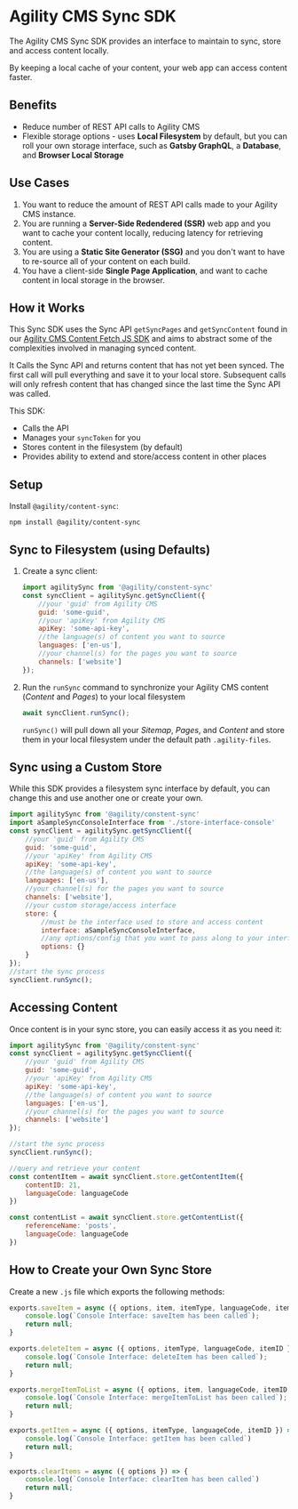 # Agility CMS Sync SDK
The Agility CMS Sync SDK provides an interface to maintain to sync, store and access content locally.

By keeping a local cache of your content, your web app can access content faster.

## Benefits
- Reduce number of REST API calls to Agility CMS
- Flexible storage options - uses **Local Filesystem** by default, but you can roll your own storage interface, such as **Gatsby GraphQL**, a **Database**, and **Browser Local Storage**



## Use Cases
1. You want to reduce the amount of REST API calls made to your Agility CMS instance.
1. You are running a **Server-Side Redendered (SSR)** web app and you want to cache your content locally, reducing latency for retrieving content.
2. You are using a **Static Site Generator (SSG)** and you don't want to have to re-source all of your content on each build.
3. You have a client-side **Single Page Application**, and want to cache content in local storage in the browser.

## How it Works
This Sync SDK uses the Sync API `getSyncPages` and `getSyncContent` found in our [Agility CMS Content Fetch JS SDK](https://agilitydocs.netlify.com/agility-content-fetch-js-sdk/) and aims to abstract some of the complexities involved in managing synced content.

It Calls the Sync API and returns content that has not yet been synced. The first call will pull everything and save it to your local store. Subsequent calls will only refresh content that has changed since the last time the Sync API was called.

This SDK:
- Calls the API
- Manages your `syncToken` for you
- Stores content in the filesystem (by default)
- Provides ability to extend and store/access content in other places

## Setup
Install `@agility/content-sync`:
```
npm install @agility/content-sync
```

## Sync to Filesystem (using Defaults)
1. Create a sync client:
    ```javascript
    import agilitySync from '@agility/constent-sync'
    const syncClient = agilitySync.getSyncClient({
        //your 'guid' from Agility CMS
        guid: 'some-guid',
        //your 'apiKey' from Agility CMS
        apiKey: 'some-api-key',
        //the language(s) of content you want to source
        languages: ['en-us'],
        //your channel(s) for the pages you want to source 
        channels: ['website']
    });
    ```

2. Run the `runSync` command to synchronize your Agility CMS content (*Content* and *Pages*) to your local filesystem
    ```javascript
    await syncClient.runSync();
    ```
    `runSync()` will pull down all your *Sitemap*, *Pages*, and *Content* and store them in your local filesystem under the default path `.agility-files`.

## Sync using a Custom Store
While this SDK provides a filesystem sync interface by default, you can change this and use another one or create your own.
```javascript
import agilitySync from '@agility/constent-sync'
import aSampleSyncConsoleInterface from './store-interface-console'
const syncClient = agilitySync.getSyncClient({
    //your 'guid' from Agility CMS
    guid: 'some-guid',
    //your 'apiKey' from Agility CMS
    apiKey: 'some-api-key',
    //the language(s) of content you want to source
    languages: ['en-us'],
    //your channel(s) for the pages you want to source 
    channels: ['website'],
    //your custom storage/access interface
    store: {
        //must be the interface used to store and access content
        interface: aSampleSyncConsoleInterface,
        //any options/config that you want to pass along to your interface as an argument 'options'
        options: {}
    }
});
//start the sync process
syncClient.runSync();
```

## Accessing Content
Once content is in your sync store, you can easily access it as you need it:
```javascript
import agilitySync from '@agility/constent-sync'
const syncClient = agilitySync.getSyncClient({
    //your 'guid' from Agility CMS
    guid: 'some-guid',
    //your 'apiKey' from Agility CMS
    apiKey: 'some-api-key',
    //the language(s) of content you want to source
    languages: ['en-us'],
    //your channel(s) for the pages you want to source 
    channels: ['website']
});

//start the sync process
syncClient.runSync();

//query and retrieve your content
const contentItem = await syncClient.store.getContentItem({
    contentID: 21,
    languageCode: languageCode
})

const contentList = await syncClient.store.getContentList({
    referenceName: 'posts',
    languageCode: languageCode
})
```


## How to Create your Own Sync Store
Create a new `.js` file which exports the following methods:
```javascript
exports.saveItem = async ({ options, item, itemType, languageCode, itemID }) => {
    console.log(`Console Interface: saveItem has been called`);
    return null;
}

exports.deleteItem = async ({ options, itemType, languageCode, itemID }) => {
    console.log(`Console Interface: deleteItem has been called`);
    return null;
}

exports.mergeItemToList = async ({ options, item, languageCode, itemID, referenceName, definitionName }) => {
	console.log(`Console Interface: mergeItemToList has been called`);
    return null;
}

exports.getItem = async ({ options, itemType, languageCode, itemID }) => {
    console.log(`Console Interface: getItem has been called`)
    return null;
}

exports.clearItems = async ({ options }) => {
    console.log(`Console Interface: clearItem has been called`)
    return null;
}
```







